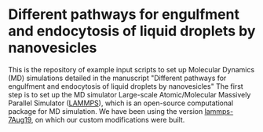 # Different pathways for engulfment and endocytosis of liquid droplets by nanovesicles
This is the repository of example input scripts to set up Molecular Dynamics (MD) simulations detailed in the manuscript "Different pathways for engulfment and endocytosis of liquid droplets by nanovesicles"
The first step is to set up the MD simulator Large-scale Atomic/Molecular Massively Parallel Simulator ([LAMMPS](https://www.lammps.org/#gsc.tab=0)), which is an open-source computational package for MD simulation. We have been using the version [lammps-7Aug19](https://download.lammps.org/tars/), on which our custom modifications were built.

